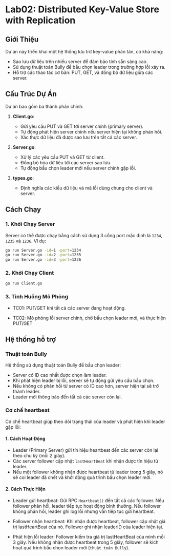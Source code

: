 # Lab02: Distributed Key-Value Store with Replication

## Giới Thiệu

Dự án này triển khai một hệ thống lưu trữ key-value phân tán, có khả năng:
- Sao lưu dữ liệu trên nhiều server để đảm bảo tính sẵn sàng cao.
- Sử dụng thuật toán Bully để bầu chọn leader trong trường hợp lỗi xảy ra.
- Hỗ trợ các thao tác cơ bản: PUT, GET, và đồng bộ dữ liệu giữa các server.

## Cấu Trúc Dự Án

Dự án bao gồm ba thành phần chính:

1. **Client.go**:
    - Gửi yêu cầu PUT và GET tới server chính (primary server).
    - Tự động phát hiện server chính nếu server hiện tại không phản hồi.
    - Xác thực dữ liệu đã được sao lưu trên tất cả các server.

2. **Server.go**:
    - Xử lý các yêu cầu PUT và GET từ client.
    - Đồng bộ hóa dữ liệu tới các server sao lưu.
    - Tự động bầu chọn leader mới nếu server chính gặp lỗi.

3. **types.go**:
    - Định nghĩa các kiểu dữ liệu và mã lỗi dùng chung cho client và server.

## Cách Chạy

### 1. Khởi Chạy Server
Server có thể được chạy bằng cách sử dụng 3 cổng port mặc định là `1234`, `1235` và `1236`. Ví dụ:
```bash
go run Server.go -id=1 -port=1234
go run Server.go -id=2 -port=1235
go run Server.go -id=3 -port=1236
```

### 2. Khởi Chạy Client
```bash
go run Client.go
```

### 3. Tình Huống Mô Phỏng
- TC01: PUT/GET khi tất cả các server đang hoạt động.

- TC02: Mô phỏng lỗi server chính, chờ bầu chọn leader mới, và thực hiện PUT/GET

## Hệ thống hỗ trợ

### Thuật toán Bully

Hệ thống sử dụng thuật toán Bully để bầu chọn leader:

- Server có ID cao nhất được chọn làm leader.
- Khi phát hiện leader bị lỗi, server sẽ tự động gửi yêu cầu bầu chọn.
- Nếu không có phản hồi từ server có ID cao hơn, server hiện tại sẽ trở thành leader.
- Leader mới thông báo đến tất cả các server còn lại.

### Cơ chế heartbeat
Cơ chế heartbeat giúp theo dõi trạng thái của leader và phát hiện khi leader gặp lỗi:

#### 1. Cách Hoạt Động
- Leader (Primary Server) gửi tín hiệu heartbeat đến các server còn lại theo chu kỳ (mỗi 2 giây).
- Các server follower cập nhật `lastHeartBeat` khi nhận được tín hiệu từ leader.
- Nếu một follower không nhận được heartbeat từ leader trong 5 giây, nó sẽ coi leader đã chết và khởi động quá trình bầu chọn leader mới.
#### 2. Cách Thực Hiện
- Leader gửi heartbeat: Gửi RPC `Heartbeat()` đến tất cả các follower. Nếu follower phản hồi, leader tiếp tục hoạt động bình thường. Nếu follower không phản hồi, leader ghi log lỗi nhưng vẫn tiếp tục gửi heartbeat.

- Follower nhận heartbeat: Khi nhận được heartbeat, follower cập nhật giá trị lastHeartBeat của nó. Follower ghi nhận leaderID của leader hiện tại.

- Phát hiện lỗi leader: Follower kiểm tra giá trị lastHeartBeat của mình mỗi 3 giây. Nếu không nhận được heartbeat trong 5 giây, follower sẽ kích hoạt quá trình bầu chọn leader mới (`thuật toán Bully`).
